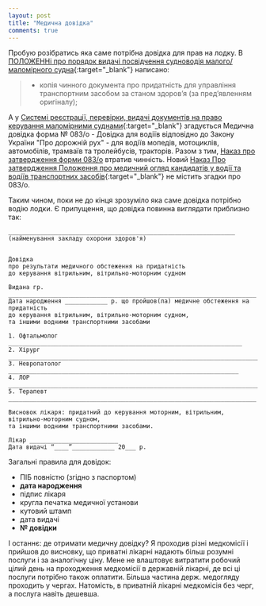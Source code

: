 ```yaml
---
layout: post
title: "Медична довідка"
comments: true
---
```


Пробую розібратись яка саме потрібна довідка для прав на лодку.
В [ПОЛОЖЕННі про порядок видачі посвідчення судноводія малого/маломірного судна](https://zakon.rada.gov.ua/laws/show/z0831-13){:target="_blank"} написано:
> - копія чинного документа про придатність для управління транспортним засобом за станом здоров’я (за пред’явленням оригіналу);

А у [Системі реєстрації, перевірки, видачі документів на право керування маломірними суднами](https://plc.marad.gov.ua){:target="_blank"}
згадується Медична довідка форма № 083/о - Довідка для водіїв відповідно до Закону України "Про дорожній рух" - для водіїв мопедів, мотоциклів, автомобілів, трамваїв та тролейбусів, тракторів.
Разом з тим, [Наказ про затвердження форми 083/о](https://zakon.rada.gov.ua/laws/show/z0435-00) втратив чинність.
Новий [Наказ Про затвердження Положення про медичний огляд кандидатів у водії та водіїв транспортних засобів](https://zakon.rada.gov.ua/laws/show/z0308-13){:target="_blank"} не містить згадки про 083/о.

Таким чином, поки не до кінця зрозуміло яка саме довідка потрібно водію лодки. Є припущення, що довідка повинна виглядати приблизно так:

```
________________________________________________________________
(найменування закладу охорони здоров'я)


Довідка
про результати медичного обстеження на придатність
до керування вітрильним, вітрильно-моторним судном

Видана гр. ______________________________________________________________________
Дата народження ____________ р. що пройшов(ла) медичне обстеження на придатність
до керування вітрильним, вітрильно-моторним судном,
та іншими водними транспортними засобами

1. Офтальмолог __________________________________________________________________
2. Хірург ________________________________________________________________________
3. Невропатолог _________________________________________________________________
4. ЛОР _________________________________________________________________________
5. Терапевт ______________________________________________________________________

Висновок лікаря: придатний до керування моторним, вітрильним, вітрильно-моторним судном,
та іншими водними транспортними засобами.

Лікар _________________________
Дата видачі “____”____________ 20___ р.
```

Загальні правила для довідок:
- ПІБ повністю (згідно з паспортом)
- __дата народження__
- підпис лікаря
- кругла печатка медичної установи
- кутовий штамп
- дата видачі
- __№ довідки__

І останнє: де отримати медичну довідку? Я проходив різні медкомісії і прийшов до висновку, що приватні лікарні надають більш розумні послуги і за аналогічну ціну. Мене не влаштовує витратити робочий цілий день на проходження медкомісії в державній лікарні, де всі ці послуги потрібно також оплатити. Більша частина держ. медогляду проходить у чергах. Натомість, в приватній лікарні медкомісія без черг, а послуга навіть дешевша.
